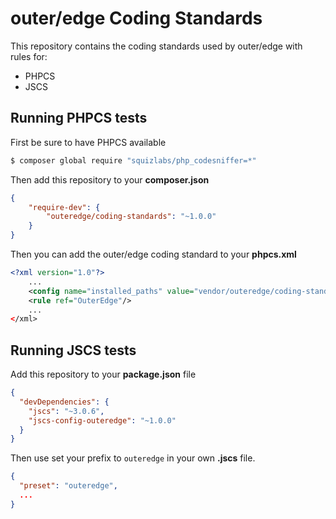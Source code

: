 # outer/edge Coding Standards

This repository contains the coding standards used by outer/edge with rules for:

 - PHPCS
 - JSCS
 
## Running PHPCS tests

First be sure to have PHPCS available

```bash
$ composer global require "squizlabs/php_codesniffer=*"
```

Then add this repository to your **composer.json**

```json
{
    "require-dev": {
        "outeredge/coding-standards": "~1.0.0"
    }
}
```

Then you can add the outer/edge coding standard to your **phpcs.xml**

```xml
<?xml version="1.0"?>
    ...
    <config name="installed_paths" value="vendor/outeredge/coding-standards"/>
    <rule ref="OuterEdge"/>
    ...
</xml>
```

## Running JSCS tests

Add this repository to your **package.json** file

```json
{
  "devDependencies": {
    "jscs": "~3.0.6",
    "jscs-config-outeredge": "~1.0.0"
  }
}
```

Then use set your prefix to `outeredge` in your own **.jscs** file.

```json
{
  "preset": "outeredge",
  ...
}
```
